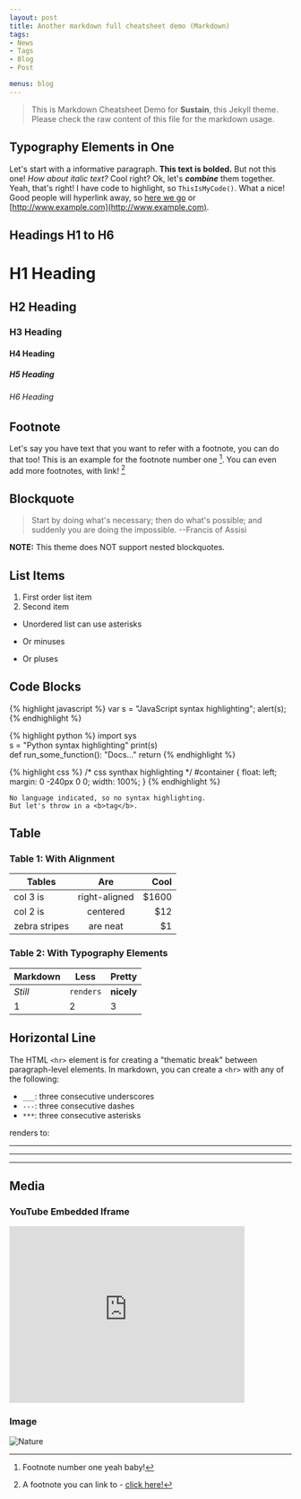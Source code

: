 ```yaml
---
layout: post
title: Another markdown full cheatsheet demo (Markdown)
tags:
- News
- Tags
- Blog
- Post

menus: blog
---
```


> This is Markdown Cheatsheet Demo for **Sustain**, this Jekyll theme. Please check the raw content of this file for the markdown usage.

## Typography Elements in One

Let's start with a informative paragraph. **This text is bolded.** But not this one! _How about italic text?_ Cool right? Ok, let's **_combine_** them together. Yeah, that's right! I have code to highlight, so `ThisIsMyCode()`. What a nice! Good people will hyperlink away, so [here we go](#) or [http://www.example.com](http://www.example.com).

<div class="divider"></div>

## Headings H1 to H6

# H1 Heading

## H2 Heading

### H3 Heading

#### H4 Heading

##### H5 Heading

###### H6 Heading

<div class="divider"></div>

## Footnote

Let's say you have text that you want to refer with a footnote, you can do that too! This is an example for the footnote number one [^1]. You can even add more footnotes, with link! [^2]

<div class="divider"></div>

## Blockquote

> Start by doing what's necessary; then do what's possible; and suddenly you are doing the impossible. --Francis of Assisi

**NOTE:** This theme does NOT support nested blockquotes.

<div class="divider"></div>

## List Items

1. First order list item
2. Second item

* Unordered list can use asterisks
- Or minuses
+ Or pluses

<div class="divider"></div>

## Code Blocks

{% highlight javascript %}
var s = "JavaScript syntax highlighting";
alert(s);
{% endhighlight %}

{% highlight python %}
import sys  
s = "Python syntax highlighting"
print(s)  
def run_some_function():
    "Docs..."
    return
{% endhighlight %}

{% highlight css %}
/* css synthax highlighting */
#container {
    float: left;
    margin: 0 -240px 0 0;
    width: 100%;
}
{% endhighlight %}

```
No language indicated, so no syntax highlighting.
But let's throw in a <b>tag</b>.
```

<div class="divider"></div>

## Table

### Table 1: With Alignment

| Tables        | Are           | Cool  |
| ------------- |:-------------:| -----:|
| col 3 is      | right-aligned | $1600 |
| col 2 is      | centered      |   $12 |
| zebra stripes | are neat      |    $1 |

### Table 2: With Typography Elements

Markdown | Less | Pretty
--- | --- | ---
*Still* | `renders` | **nicely**
1 | 2 | 3

<div class="divider"></div>

## Horizontal Line

The HTML `<hr>` element is for creating a "thematic break" between paragraph-level elements. In markdown, you can create a `<hr>` with any of the following:

* `___`: three consecutive underscores
* `---`: three consecutive dashes
* `***`: three consecutive asterisks

renders to:

___

---

***

<div class="divider"></div>

## Media

### YouTube Embedded Iframe

<iframe width="420" height="315" src="https://www.youtube.com/embed/nN6QuNqmAwk" frameborder="0" allowfullscreen></iframe>

### Image

![Nature](https://encrypted-tbn2.gstatic.com/images?q=tbn:ANd9GcSn8cwf82ee9tfml4Wx-tsM5AUavJ_DRHIiXXE4RejRp0RF2L7f6g)

[^1]: Footnote number one yeah baby!

[^2]: A footnote you can link to - [click here!](#)
